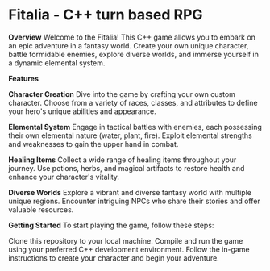 # Fitalia - C++ turn based RPG
**Overview**
Welcome to the Fitalia! This C++ game allows you to embark on an epic adventure in a fantasy world. Create your own unique character, battle formidable enemies, explore diverse worlds, and immerse yourself in a dynamic elemental system. 

**Features**

**Character Creation**
Dive into the game by crafting your own custom character.
Choose from a variety of races, classes, and attributes to define your hero's unique abilities and appearance.

**Elemental System**
Engage in tactical battles with enemies, each possessing their own elemental nature (water, plant, fire).
Exploit elemental strengths and weaknesses to gain the upper hand in combat.

**Healing Items**
Collect a wide range of healing items throughout your journey.
Use potions, herbs, and magical artifacts to restore health and enhance your character's vitality.

**Diverse Worlds**
Explore a vibrant and diverse fantasy world with multiple unique regions.
Encounter intriguing NPCs who share their stories and offer valuable resources.

**Getting Started**
To start playing the game, follow these steps:

Clone this repository to your local machine.
Compile and run the game using your preferred C++ development environment.
Follow the in-game instructions to create your character and begin your adventure.
